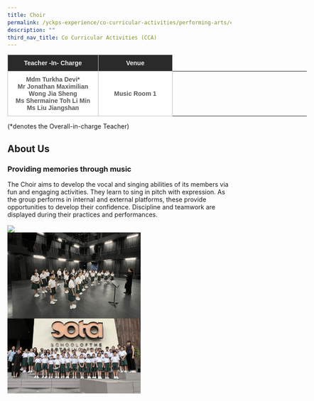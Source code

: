 ```yaml
---
title: Choir
permalink: /yckps-experience/co-curricular-activities/performing-arts/choir/
description: ""
third_nav_title: Co Curricular Activities (CCA)
---
```

<style type="text/css">
.tg  {border-collapse:collapse;border-spacing:0;}
.tg td{border-color:black;border-style:solid;border-width:1px;font-family:Arial, sans-serif;font-size:14px;
  overflow:hidden;padding:10px 5px;word-break:normal;}
.tg th{border-color:black;border-style:solid;border-width:1px;font-family:Arial, sans-serif;font-size:14px;
  font-weight:normal;overflow:hidden;padding:10px 5px;word-break:normal;}
.tg .tg-12c9{background-color:#FFF;border-color:#c0c0c0;color:#58595B;font-weight:bold;text-align:center;vertical-align:top}
.tg .tg-qira{background-color:#FFF;border-color:#c0c0c0;color:#58595B;text-align:center;vertical-align:middle}
.tg .tg-lh01{background-color:#2A2A2A;border-color:#c0c0c0;color:#EEE;font-weight:bold;text-align:center;vertical-align:top}
.tg .tg-1hqx{background-color:#FFF;border-color:#c0c0c0;color:#58595B;font-weight:bold;text-align:center;vertical-align:middle}
</style>
<table class="tg" style="undefined;table-layout: fixed; width: 674px">
<colgroup>
<col style="width: 204.003906px">
<col style="width: 167.003906px">
<col style="width: 134.003906px">
<col style="width: 169.003906px">
</colgroup>
<thead>
  <tr>
    <th class="tg-lh01">Teacher -In- Charge </th>
    <th class="tg-lh01">Venue </th>
    </tr>
</thead>
<tbody>
  <tr>
    <td class="tg-12c9">Mdm Turkha Devi*<br>
Mr Jonathan Maximilian Wong Jia Sheng<br>
Ms Shermaine Toh Li Min<br>
Ms Liu Jiangshan
</td>
		 <td class="tg-1hqx">Music Room 1</td>
</tr></tbody>
</table>

(\*denotes the Overall-in-charge Teacher)&nbsp;  

About Us
-----

### **Providing memories through music** 

The Choir aims to develop the vocal and singing abilities of its members via fun and engaging activities. They learn to sing in pitch with expression. As the group performs in internal and external platforms, these provide opportunities to develop their confidence. Discipline and teamwork are displayed during their practices and performances.

<img src="/images/2023/CCA/choir%202%20-%20yu%20xin%20stella.jpg" style="width:300px;height:auto;" align="center">
<br>
<img src="/images/2023/CCA/choir%203%20-%20yu%20xin%20stella.jpg" style="width:300px;height:auto;" align="center">
<br>
<img src="/images/2023/CCA/choir%204%20-%20yu%20xin%20stella.jpg" style="width:300px;height:auto;" align="center">